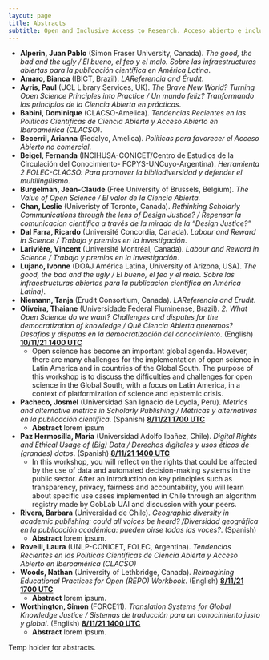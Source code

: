```yaml
---
layout: page
title: Abstracts
subtitle: Open and Inclusive Access to Research. Acceso abierto e inclusivo a la investigación. November/Noviembre 8-11, 2021
---
```

* **Alperin, Juan Pablo** (Simon Fraser University, Canada). *The good, the bad and the ugly / El bueno, el feo y el malo. Sobre las infraestructuras abiertas para la publicación científica en América Latina*.
* **Amaro, Bianca** (IBICT, Brazil). *LAReferencia and Érudit*.
* **Ayris, Paul** (UCL Library Services, UK). *The Brave New World? Turning Open Science Principles into Practice / Un mundo feliz? Tranformando los principios de la Ciencia Abierta en prácticas*.
* **Babini, Dominique** (CLACSO-Amelica). *Tendencias Recientes en las Políticas Científicas de Ciencia Abierta y Acceso Abierto en Iberoamérica (CLACSO)*.
* **Becerril, Arianna** (Redalyc, Amelica). *Políticas para favorecer el Acceso Abierto no comercial*.
* **Beigel, Fernanda** (INCIHUSA-CONICET/Centro de Estudios de la Circulación del Conocimiento- FCPYS-UNCuyo-Argentina). *Herramienta 2 FOLEC-CLACSO. Para promover la bibliodiversidad y defender el multilingüismo*.
* **Burgelman, Jean-Claude** (Free University of Brussels, Belgium). *The Value of Open Science / El valor de la Ciencia Abierta.*
* **Chan, Leslie** (Univeristy of Toronto, Canada). *Rethinking Scholarly Communications through the lens of Design Justice? / Repensar la comunicacion científica a través de la mirada de la “Design Justice?”*
* **Dal Farra, Ricardo** (Université Concordia, Canada). *Labour and Reward in Science / Trabajo y premios en la investigación*.
* **Larivière, Vincent** (Université Montréal, Canada). *Labour and Reward in Science / Trabajo y premios en la investigación*.
* **Lujano, Ivonne** (DOAJ América Latina, University of Arizona, USA). *The good, the bad and the ugly / El bueno, el feo y el malo. Sobre las infraestructuras abiertas para la publicación científica en América Latina)*.
* **Niemann, Tanja** (Érudit Consortium, Canada). *LAReferencia and Érudit*.
* **Oliveira, Thaiane** (Universidade Federal Fluminense, Brazil). *2.	What Open Science do we want? Challenges and disputes for the democratization of knowledge / Qué Ciencia Abierta queremos? Desafíos y disputas en la democratización del conocimiento*. (English) [**10/11/21 1400 UTC**](programme/#Wednesday)
    * Open science has become an important global agenda. However, there are many challenges for the implementation of open science in Latin America and in countries of the Global South. The purpose of this workshop is to discuss the difficulties and challenges for open science in the Global South, with a focus on Latin America, in a context of platformization of science and epistemic crisis.
* **Pacheco, Josmel** (Universidad San Ignacio de Loyola, Peru). *Metrics and alternative metrics in Scholarly Publishing / Métricas y alternativas en la publicación científica*. (Spanish) [**8/11/21 1700 UTC**](../programme/#Monday)
    * **Abstract** lorem ipsum
* **Paz Hermosilla, Maria** (Universidad Adolfo Ibañez, Chile). *Digital Rights and Ethical Usage of (Big) Data / Derechos digitales y usos éticos de (grandes) datos*. (Spanish) [**8/11/21 1400 UTC**](../programme/#Monday)
    * In this workshop, you will reflect on the rights that could be affected by the use of data and automated decision-making systems in the public sector. After an introduction on key principles such as transparency, privacy, fairness and accountability, you will learn about specific use cases implemented in Chile through an algorithm registry made by GobLab UAI and discussion with your peers.
* **Rivera, Barbara** (Universidad de Chile). *Geographic diversity in academic publishing: could all voices be heard? /Diversidad geográfica en la publicación académica: pueden oirse todas las voces?*. (Spanish)
    * **Abstract** lorem ipsum. 
* **Rovelli, Laura** (UNLP-CONICET, FOLEC, Argentina). *Tendencias Recientes en las Políticas Científicas de Ciencia Abierta y Acceso Abierto en Iberoamérica (CLACSO)*
* **Woods, Nathan** (University of Lethbridge, Canada). *Reimagining Educational Practices for Open (REPO) Workbook*.  (English) [**8/11/21 1700 UTC**](..programme/#Monday)
    * **Abstract** lorem ipsum.
* **Worthington, Simon** (FORCE11). *Translation Systems for Global Knowledge Justice / Sistemas de traducción para un conocimiento justo y  global*. (English) [**8/11/21 1400 UTC**](../programme/#Monday)
    * **Abstract** lorem ipsum.


Temp holder for abstracts. 
